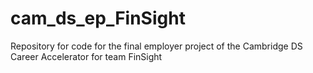 # cam_ds_ep_FinSight
Repository for code for the final employer project of the Cambridge DS Career Accelerator for team FinSight
